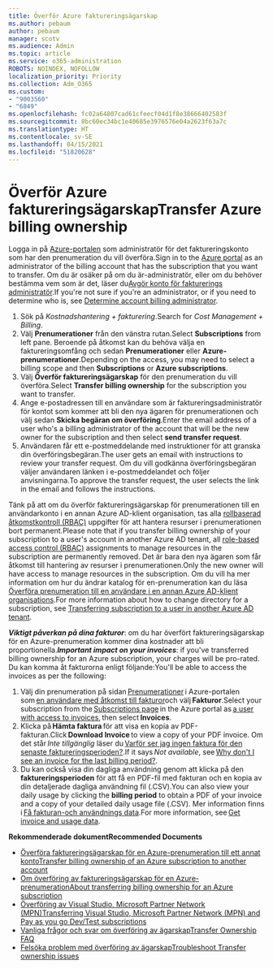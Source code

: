 ```yaml
---
title: Överför Azure faktureringsägarskap
ms.author: pebaum
author: pebaum
manager: scotv
ms.audience: Admin
ms.topic: article
ms.service: o365-administration
ROBOTS: NOINDEX, NOFOLLOW
localization_priority: Priority
ms.collection: Adm_O365
ms.custom:
- "9003560"
- "6849"
ms.openlocfilehash: fc02a64807cad61cfeecf04d1f8e38666402583f
ms.sourcegitcommit: 8bc60ec34bc1e40685e3976576e04a2623f63a7c
ms.translationtype: HT
ms.contentlocale: sv-SE
ms.lasthandoff: 04/15/2021
ms.locfileid: "51820628"
---
```

# <a name="transfer-azure-billing-ownership"></a><span data-ttu-id="b6540-102">Överför Azure faktureringsägarskap</span><span class="sxs-lookup"><span data-stu-id="b6540-102">Transfer Azure billing ownership</span></span>

<span data-ttu-id="b6540-103">Logga in på [Azure-portalen](https://portal.azure.com/) som administratör för det faktureringskonto som har den prenumeration du vill överföra.</span><span class="sxs-lookup"><span data-stu-id="b6540-103">Sign in to the [Azure portal](https://portal.azure.com/) as an administrator of the billing account that has the subscription that you want to transfer.</span></span> <span data-ttu-id="b6540-104">Om du är osäker på om du är-administratör, eller om du behöver bestämma vem som är det, läser du[Avgör konto för fakturerings administratör](https://docs.microsoft.com/azure/cost-management-billing/understand/subscription-transfer#whoisaa).</span><span class="sxs-lookup"><span data-stu-id="b6540-104">If you're not sure if you're an administrator, or if you need to determine who is, see [Determine account billing administrator](https://docs.microsoft.com/azure/cost-management-billing/understand/subscription-transfer#whoisaa).</span></span>

1. <span data-ttu-id="b6540-105">Sök på _Kostnadshantering + fakturering_.</span><span class="sxs-lookup"><span data-stu-id="b6540-105">Search for _Cost Management + Billing_.</span></span>
1. <span data-ttu-id="b6540-106">Välj **Prenumerationer** från den vänstra rutan.</span><span class="sxs-lookup"><span data-stu-id="b6540-106">Select **Subscriptions** from left pane.</span></span> <span data-ttu-id="b6540-107">Beroende på åtkomst kan du behöva välja en faktureringsomfång och sedan **Prenumerationer** eller **Azure-prenumerationer**.</span><span class="sxs-lookup"><span data-stu-id="b6540-107">Depending on the access, you may need to select a billing scope and then **Subscriptions** or **Azure subscriptions**.</span></span>
1. <span data-ttu-id="b6540-108">Välj **Överför faktureringsägarskap** för den prenumeration du vill överföra.</span><span class="sxs-lookup"><span data-stu-id="b6540-108">Select **Transfer billing ownership** for the subscription you want to transfer.</span></span>
1. <span data-ttu-id="b6540-109">Ange e-postadressen till en användare som är faktureringsadministratör för kontot som kommer att bli den nya ägaren för prenumerationen och välj sedan **Skicka begäran om överföring**.</span><span class="sxs-lookup"><span data-stu-id="b6540-109">Enter the email address of a user who's a billing administrator of the account that will be the new owner for the subscription and then select **send transfer request**.</span></span>
1. <span data-ttu-id="b6540-110">Användaren får ett e-postmeddelande med instruktioner för att granska din överföringsbegäran.</span><span class="sxs-lookup"><span data-stu-id="b6540-110">The user gets an email with instructions to review your transfer request.</span></span> <span data-ttu-id="b6540-111">Om du vill godkänna överföringsbegäran väljer användaren länken i e-postmeddelandet och följer anvisningarna.</span><span class="sxs-lookup"><span data-stu-id="b6540-111">To approve the transfer request, the user selects the link in the email and follows the instructions.</span></span>

<span data-ttu-id="b6540-112">Tänk på att om du överför faktureringsägarskap för prenumerationen till en användarkonto i en annan Azure AD-klient organisation, tas alla [rollbaserad åtkomstkontroll (RBAC)](https://docs.microsoft.com/azure/role-based-access-control/overview?WT.mc_id=Portal-Microsoft_Azure_Support) uppgifter för att hantera resurser i prenumerationen bort permanent.</span><span class="sxs-lookup"><span data-stu-id="b6540-112">Please note that if you transfer billing ownership of your subscription to a user's account in another Azure AD tenant, all [role-based access control (RBAC)](https://docs.microsoft.com/azure/role-based-access-control/overview?WT.mc_id=Portal-Microsoft_Azure_Support) assignments to manage resources in the subscription are permanently removed.</span></span> <span data-ttu-id="b6540-113">Det är bara den nya ägaren som får åtkomst till hantering av resurser i prenumerationen.</span><span class="sxs-lookup"><span data-stu-id="b6540-113">Only the new owner will have access to manage resources in the subscription.</span></span> <span data-ttu-id="b6540-114">Om du vill ha mer information om hur du ändrar katalog för en-prenumeration kan du läsa [Överföra prenumeration till en användare i en annan Azure AD-klient organisations](https://docs.microsoft.com/azure/active-directory/managed-identities-azure-resources/known-issues?WT.mc_id=Portal-Microsoft_Azure_Support).</span><span class="sxs-lookup"><span data-stu-id="b6540-114">For more information about how to change directory for a subscription, see [Transferring subscription to a user in another Azure AD tenant](https://docs.microsoft.com/azure/active-directory/managed-identities-azure-resources/known-issues?WT.mc_id=Portal-Microsoft_Azure_Support).</span></span>

<span data-ttu-id="b6540-115">_**Viktigt påverkan på dina fakturor**_: om du har överfört faktureringsägarskap för en Azure-prenumeration kommer dina kostnader att bli proportionella.</span><span class="sxs-lookup"><span data-stu-id="b6540-115">_**Important impact on your invoices**_: if you've transferred billing ownership for an Azure subscription, your charges will be pro-rated.</span></span> <span data-ttu-id="b6540-116">Du kan komma åt fakturorna enligt följande:</span><span class="sxs-lookup"><span data-stu-id="b6540-116">You'll be able to access the invoices as per the following:</span></span>  

1. <span data-ttu-id="b6540-117">Välj din prenumeration på sidan [Prenumerationer](https://portal.azure.com/#blade/Microsoft_Azure_Billing/SubscriptionsBlade) i Azure-portalen som [en användare med åtkomst till fakturor](https://docs.microsoft.com/azure/cost-management-billing/manage/manage-billing-access?WT.mc_id=Portal-Microsoft_Azure_Support)och välj **Fakturor**.</span><span class="sxs-lookup"><span data-stu-id="b6540-117">Select your subscription from the [Subscriptions page](https://portal.azure.com/#blade/Microsoft_Azure_Billing/SubscriptionsBlade) in the Azure portal as [a user with access to invoices](https://docs.microsoft.com/azure/cost-management-billing/manage/manage-billing-access?WT.mc_id=Portal-Microsoft_Azure_Support), then select **Invoices**.</span></span>
1. <span data-ttu-id="b6540-118">Klicka på **Hämta faktura** för att visa en kopia av PDF-fakturan.</span><span class="sxs-lookup"><span data-stu-id="b6540-118">Click **Download Invoice** to view a copy of your PDF invoice.</span></span> <span data-ttu-id="b6540-119">Om det står _Inte tillgänglig_ läser du [Varför ser jag ingen faktura för den senaste faktureringsperioden?](https://docs.microsoft.com/azure/cost-management-billing/manage/download-azure-invoice-daily-usage-date?WT.mc_id=Portal-Microsoft_Azure_Support#noinvoice).</span><span class="sxs-lookup"><span data-stu-id="b6540-119">If it says _Not available_, see [Why don't I see an invoice for the last billing period?](https://docs.microsoft.com/azure/cost-management-billing/manage/download-azure-invoice-daily-usage-date?WT.mc_id=Portal-Microsoft_Azure_Support#noinvoice).</span></span>
1. <span data-ttu-id="b6540-120">Du kan också visa din dagliga användning genom att klicka på den **faktureringsperioden** för att få en PDF-fil med fakturan och en kopia av din detaljerade dagliga användning fil (.CSV).</span><span class="sxs-lookup"><span data-stu-id="b6540-120">You can also view your daily usage by clicking the **billing period** to obtain a PDF of your invoice and a copy of your detailed daily usage file (.CSV).</span></span> <span data-ttu-id="b6540-121">Mer information finns i [Få fakturan-och användnings data](https://docs.microsoft.com/azure/cost-management-billing/manage/download-azure-invoice-daily-usage-date?WT.mc_id=Portal-Microsoft_Azure_Support).</span><span class="sxs-lookup"><span data-stu-id="b6540-121">For more information, see [Get invoice and usage data](https://docs.microsoft.com/azure/cost-management-billing/manage/download-azure-invoice-daily-usage-date?WT.mc_id=Portal-Microsoft_Azure_Support).</span></span>

<span data-ttu-id="b6540-122">**Rekommenderade dokument**</span><span class="sxs-lookup"><span data-stu-id="b6540-122">**Recommended Documents**</span></span>

- [<span data-ttu-id="b6540-123">Överföra faktureringsägarskap för en Azure-prenumeration till ett annat konto</span><span class="sxs-lookup"><span data-stu-id="b6540-123">Transfer billing ownership of an Azure subscription to another account</span></span>](https://docs.microsoft.com/azure/cost-management-billing/manage/billing-subscription-transfer)
- [<span data-ttu-id="b6540-124">Om överföring av faktureringsägarskap för en Azure-prenumeration</span><span class="sxs-lookup"><span data-stu-id="b6540-124">About transferring billing ownership for an Azure subscription</span></span>](https://docs.microsoft.com//azure/cost-management-billing/understand/subscription-transfer)
- [<span data-ttu-id="b6540-125">Överföring av Visual Studio, Microsoft Partner Network (MPN)</span><span class="sxs-lookup"><span data-stu-id="b6540-125">Transferring Visual Studio, Microsoft Partner Network (MPN) and Pay as you go Dev/Test subscriptions</span></span>](https://docs.microsoft.com/azure/billing/billing-subscription-transfer?WT.mc_id=Portal-Microsoft_Azure_Support#transferring-visual-studio-microsoft-partner-network-mpn-and-pay-as-you-go-devtest-subscriptions)
- [<span data-ttu-id="b6540-126">Vanliga frågor och svar om överföring av ägarskap</span><span class="sxs-lookup"><span data-stu-id="b6540-126">Transfer Ownership FAQ</span></span>](https://docs.microsoft.com/azure/billing/billing-subscription-transfer?WT.mc_id=Portal-Microsoft_Azure_Support#frequently-asked-questions-faq-for-senders)
- [<span data-ttu-id="b6540-127">Felsöka problem med överföring av ägarskap</span><span class="sxs-lookup"><span data-stu-id="b6540-127">Troubleshoot Transfer ownership issues</span></span>](https://docs.microsoft.com/azure/billing/billing-subscription-transfer?WT.mc_id=Portal-Microsoft_Azure_Support#troubleshooting)
